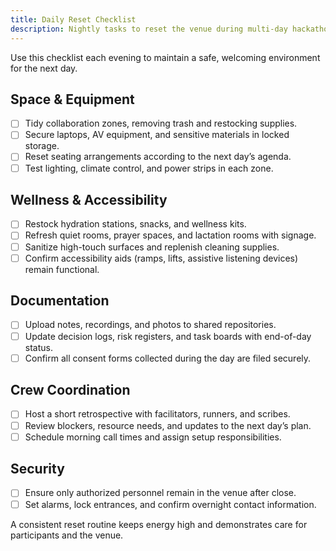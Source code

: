 ```yaml
---
title: Daily Reset Checklist
description: Nightly tasks to reset the venue during multi-day hackathons.
---
```


Use this checklist each evening to maintain a safe, welcoming environment for the next day.

## Space & Equipment

- [ ] Tidy collaboration zones, removing trash and restocking supplies.
- [ ] Secure laptops, AV equipment, and sensitive materials in locked storage.
- [ ] Reset seating arrangements according to the next day’s agenda.
- [ ] Test lighting, climate control, and power strips in each zone.

## Wellness & Accessibility

- [ ] Restock hydration stations, snacks, and wellness kits.
- [ ] Refresh quiet rooms, prayer spaces, and lactation rooms with signage.
- [ ] Sanitize high-touch surfaces and replenish cleaning supplies.
- [ ] Confirm accessibility aids (ramps, lifts, assistive listening devices) remain functional.

## Documentation

- [ ] Upload notes, recordings, and photos to shared repositories.
- [ ] Update decision logs, risk registers, and task boards with end-of-day status.
- [ ] Confirm all consent forms collected during the day are filed securely.

## Crew Coordination

- [ ] Host a short retrospective with facilitators, runners, and scribes.
- [ ] Review blockers, resource needs, and updates to the next day’s plan.
- [ ] Schedule morning call times and assign setup responsibilities.

## Security

- [ ] Ensure only authorized personnel remain in the venue after close.
- [ ] Set alarms, lock entrances, and confirm overnight contact information.

A consistent reset routine keeps energy high and demonstrates care for participants and the venue.
